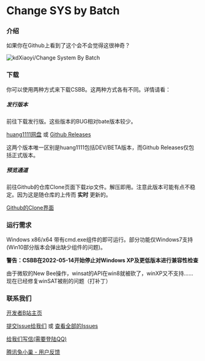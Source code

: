 # Change SYS by Batch

### 介绍

如果你在Github上看到了这个会不会觉得这很神奇？

![kdXiaoyi/Change System By Batch](https://gitee.com/kdXiaoyi/changing-sys-by-bat/widgets/widget_card.svg?colors=36c8b0,ffffff,ffffff,49b19f,000000,9b9b9b)

### 下载

你可以使用两种方式来下载CSBB。这两种方式各有不同。详情请看：

##### 发行版本

前往下载发行版。这些版本的BUG相对bate版本较少。

[huang1111网盘](https://pan.huang1111.cn/s/oVYkF8) 或 [Github Releases](http://github.com/kdXiaoyi/change-sys-by-batch/releases/)

这两个版本唯一区别是huang1111包括DEV/BETA版本，而Github Releases仅包括正式版本。

##### 预览通道
前往Github的仓库Clone页面下载zip文件。解压即用。注意此版本可能有点不稳定。因为这是随仓库的上传而 **实时** 更新的。

[Github的Clone界面](http://github.com/kdXiaoyi/change-sys-by-bat/archive/refs/heads/master.zip)

### 运行需求

Windows x86/x64 带有cmd.exe组件的即可运行。部分功能仅Windows7支持(Win10部分版本会弹出缺少组件的问题)。

 **警告：CSBB在2022-05-14开始停止对Windows XP及更低版本进行兼容性检查** 

由于微软的New Bee操作，winsat的API在win8就被砍了，winXP又不支持……
现在已经修复winSAT被削的问题（打补丁）

### 联系我们

[开发者B站主页](https://space.bilibili.com/1987247870)

[提交Issue给我们](http://github.com/kdXiaoyi/change-sys-by-bat/issues/new) 或 [查看全部的Issues](http://github.com/kdXiaoyi/change-sys-by-bat/issues)

[给我们写信(需要登陆QQ)](https://mail.qq.com/cgi-bin/qm_share?t=qm_mailme^&email=9cTHzMTDwcPBxcS1hITblpqY)

[腾讯兔小巢 - 用户反馈](https://support.qq.com/product/412030/)
